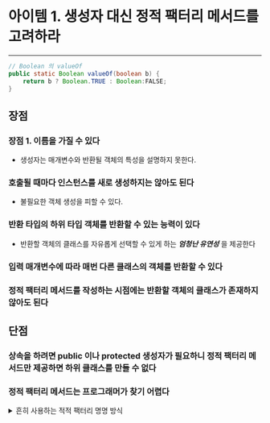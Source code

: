 # 아이템 1. 생성자 대신 정적 팩터리 메서드를 고려하라

------

```java
// Boolean 의 valueOf
public static Boolean valueOf(boolean b) {
    return b ? Boolean.TRUE : Boolean:FALSE;
}
```

## 장점

### 장점 1. 이름을 가질 수 있다

- 생성자는 매개변수와 반환될 객체의 특성을 설명하지 못한다.

### 호출될 때마다 인스턴스를 새로 생성하지는 않아도 된다 

- 불필요한 객체 생성을 피할 수 있다.

### 반환 타입의 하위 타입 객체를 반환할 수 있는 능력이 있다

- 반환할 객체의 클래스를 자유롭게 선택할 수 있게 하는 *__엄청난 유연성__* 을 제공한다

### 입력 매개변수에 따라 매번 다른 클래스의 객체를 반환할 수 있다

### 정적 팩터리 메서드를 작성하는 시점에는 반환할 객체의 클래스가 존재하지 않아도 된다

## 단점

### 상속을 하려면 public 이나 protected 생성자가 필요하니 정적 팩터리 메서드만 제공하면 하위 클래스를 만들 수 없다

### 정적 팩터리 메서드는 프로그래머가 찾기 어렵다

<details>
<summary>흔히 사용하는 적적 팩터리 명명 방식</summary>

- `from` : 매개변수 하나 받아서 해당 타입의 인스턴스를 반환
- `of` : 여러 매개변수를 받아 적합한 타입의 인스턴스를 반환
- `valueOf` : `from` 과 `of` 의 더 자세한 버전
- `instance` 혹은 `getInstance` : 매개변수로 명시한 인서턴스 반환(같은 인스턴스 보장은 X)
- `create` 혹은 `newInstance` : instance 혹은 getInstance와 같지만, 매번 새로운 인스턴스를 생성해 반환함을 보장한다.
- `getType` : getInstance와 같으나, 생성할 클래스가 아닌 다른 클래스에 팩터리 메서드를 정의할 때 쓴다.
  - ex) `FileStore fs = Files.getFileStore(path)`
- `newType` : newInstance와 같으나, 생성할 클래스가 아닌 다른 클래스에 팩터리 메서드를 정의할 때 쓴다.
  - ex) `BufferedReader br = Files.newBufferedReader(path)`
- `type` : `getType` 과 `newType` 의 간결한 버전
  - ex) `List<Complaint> litany = Collections.list(legacyLitany)`

</details>

